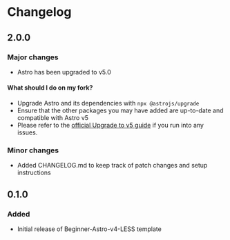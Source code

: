 # Changelog

## 2.0.0

### Major changes
- Astro has been upgraded to v5.0

#### What should I do on my fork?
- Upgrade Astro and its dependencies with `npx @astrojs/upgrade`
- Ensure that the other packages you may have added are up-to-date and compatible with Astro v5
- Please refer to the [official Upgrade to v5 guide](https://docs.astro.build/en/guides/upgrade-to/v5/) if you run into any issues.

### Minor changes
- Added CHANGELOG.md to keep track of patch changes and setup instructions

## 0.1.0
### Added
- Initial release of Beginner-Astro-v4-LESS template

